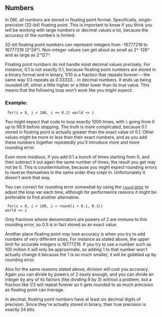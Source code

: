 ## Numbers


In DM, all numbers are stored in floating point format.
Specifically, single-precision (32-bit) floating point. This is
important to know if you think you will be working with large numbers or
decimal values a lot, because the accuracy of the numbers is limited.


32-bit floating point numbers can represent integers from
-16777216 to 16777216 (2^24^). Non-integer values can get about as small
as 2^-126^ and as large as 2^127^. 

Floating point numbers do
not handle most decimal values precisely. For instance, 0.1 is not
exactly 0.1, because floating point numbers are stored in a binary
format and in binary, 1/10 is a fraction that repeats forever---the same
way 1/3 repeats as 0.33333... in decimal numbers. It ends up being
rounded off, either a little higher or a littler lower than its true
value. This means that the following loop won\'t work like you might
expect:
### Example:

``` dm
 for(i = 0, i < 100, i += 0.1) world << i 
```



You might expect that code to loop exactly 1000 times, with `i`
going from 0 up to 99.9 before stopping. The truth is more complicated,
because 0.1 stored in floating point is actually greater than the exact
value of 0.1. Other values might be more or less than their exact
numbers, and as you add these numbers together repeatedly you\'ll
introduce more and more rounding error. 

Even more insidious, if
you add 0.1 a bunch of times starting from 0, and then subtract it out
again the same number of times, the result you get may not be 0. This is
counterintuitive, because you might expect rounding errors to reverse
themselves in the same order they crept in. Unfortunately it doesn\'t
work that way. 

You can correct for rounding error somewhat by
using the [`round` proc](/ref/proc/round.md) to adjust the loop var each time,
although for performance reasons it might be preferable to find another
alternative. 
``` dm
 for(i = 0, i < 100, i = round(i + 0.1, 0.1))
world << i 
```
 

Only fractions whose denominators are
powers of 2 are immune to this rounding error, so 0.5 is in fact stored
as an exact value. 

Another place floating point may lose
accuracy is when you try to add numbers of very different sizes. For
instance as stated above, the upper limit for accurate integers is
16777216. If you try to use a number such as 100 million it will only be
approximate, so adding 1 to that number won\'t actually change it
because the 1 is so much smaller, it will be gobbled up by rounding
error. 

Also for the same reasons stated above, division will
cost you accuracy. Again you can divide by powers of 2 easily enough,
and you can divide an integer by any of its factors (like dividing 9 by
3) without a problem, but a fraction like 1/3 will repeat forever so it
gets rounded to as much precision as floating point can manage.


In decimal, floating point numbers have at least six decimal
digits of precision. Since they\'re actually stored in binary, their
true precision is exactly 24 bits.